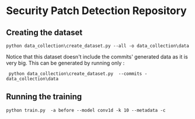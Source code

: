 # Security Patch Detection Repository

## Creating the dataset
```console
python data_collection\create_dataset.py --all -o data_collection\data
```

Notice that this dataset doesn't include the commits' generated data as it is very big. This can be generated by running only :
```console
 python data_collection\create_dataset.py  --commits -data_collection\data
```
## Running the training
```console
python train.py  -a before --model conv1d -k 10 --metadata -c
```


